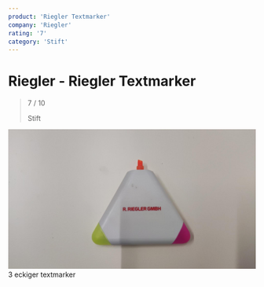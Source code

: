 ```yaml
---
product: 'Riegler Textmarker'
company: 'Riegler'
rating: '7'
category: 'Stift'
---
```


# Riegler - Riegler Textmarker
>
> 7 / 10
>
> Stift

![Riegler Textmarker](assets\riegler-riegler-textmarker-3a567903-32fa-4d29-aab8-492f6ac74ef9.jpg)
3 eckiger textmarker
